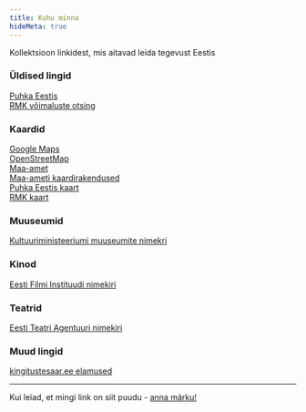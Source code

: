 ```yaml
---
title: Kuhu minna
hideMeta: true
---
```

Kollektsioon linkidest, mis aitavad leida tegevust Eestis

### Üldised lingid
[Puhka Eestis](https://www.puhkaeestis.ee/et)  
[RMK võimaluste otsing](https://www.loodusegakoos.ee/kuhuminna)

### Kaardid

[Google Maps](https://www.google.com/maps)  
[OpenStreetMap](https://www.openstreetmap.org/#map=8/58.613/25.024)  
[Maa-amet](https://xgis.maaamet.ee/xgis2/page/app/maainfo)\
[Maa-ameti kaardirakendused](https://geoportaal.maaamet.ee/est/kaardirakendused-p2.html)  
[Puhka Eestis kaart](https://www.puhkaeestis.ee/et/eesti-kaart?utm_medium=map_est)  
[RMK kaart](https://rmk-loodusegakoos-veebikaart.rmk.ee/)

### Muuseumid
[Kultuuriministeeriumi muuseumite nimekri](https://www.kul.ee/kultuurivaartused-ja-digitaalne-kultuuriparand/muuseumid/muuseumid-eestis#riigimuuseumid)


### Kinod
[Eesti Filmi Instituudi nimekiri](https://www.filmi.ee/filmitoostus/kinod)


### Teatrid
[Eesti Teatri Agentuuri nimekiri](https://teater.ee/teatriinfo/teatrid/)

### Muud lingid
[kingitustesaar.ee elamused](https://www.kingitustesaar.ee/et/382-meelelahutus-eestis)


--------
Kui leiad, et mingi link on siit puudu - [anna märku!](https://forms.gle/VGTAtsVeRw7utjRD9)